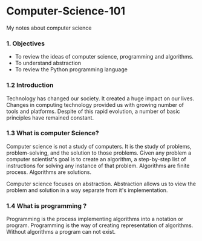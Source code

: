 # Computer-Science-101
My notes about computer science


###  1. Objectives

* To review the ideas of computer science, programming and algorithms.
* To understand abstraction
* To review the Python programming language


### 1.2 Introduction
Technology has changed our society. It created a huge impact on our lives. Changes in computing technology provided us with growing number of tools and platforms. Despite of this rapid evolution, a number of basic principles have remained constant.

### 1.3 What is computer Science?
Computer science is not a study of computers. It is the study of problems, problem-solving, and the solution to those problems. Given any problem a computer scientist's goal is to create an algorithm, a step-by-step list of instructions for solving any instance of that problem. Algorithms are finite process. Algorithms are solutions.

Computer science focuses on abstraction. Abstraction allows us to view the problem and solution in a way separate from it's implementation.

### 1.4 What is programming ?

Programming is the process implementing algorithms into a notation or program. Programming is the way of creating representation of algorithms. Without algorithms a program can not exist.
